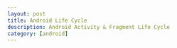 ```yaml
---
layout: post
title: Android Life Cycle
description: Android Activity & Fragment Life Cycle
category: [android]
---
```




<img src="{{ '/assets/img/Android_LifeCycle.jpg' | prepend: site.baseurl }}" alt="">
